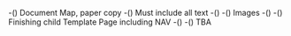 -() Document Map, paper copy
-() Must include all text
-() 
-() Images
-()
-() Finishing child Template Page including NAV 
-()
-() TBA


               
                